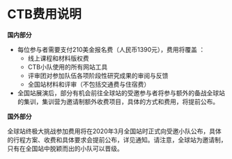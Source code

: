 # CTB费用说明

**国内部分**

* 每位参与者需要支付210美金报名费（人民币1390元），费用将覆盖 ：
  * 线上课程和材料版权费
  * CTB小队使用的所有网站工具
  * 评审团对参加队伍各项阶段性研究成果的审阅与反馈
  * 全国站材料和评审（不包括交通费与住宿费）
* 全国站展演后，部分有机会前往全球站的受邀参与者将参与额外的备战全球站的集训，集训营为邀请制额外收费项目，具体的方式和费用，将提前公布。

**国外部分**

全球站终极大挑战参加费用将在2020年3月全国站时正式向受邀小队公布，具体的行程方案、收费和具体要求会提前公布，详见通知。请注意，全球站为邀请制，只有在全国站中脱颖而出的小队可以晋级。

